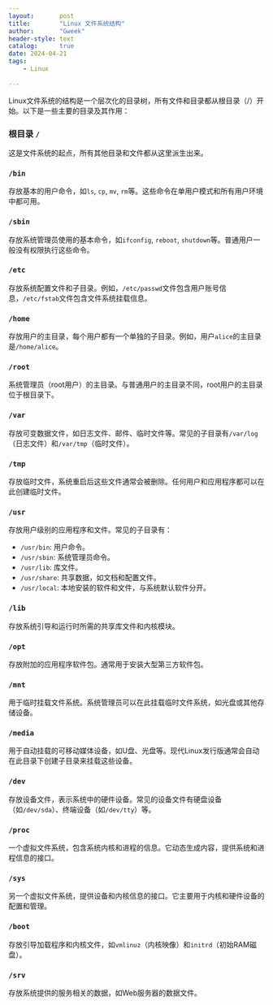 ```yaml
---
layout:       post
title:        "Linux 文件系统结构"
author:       "Gweek"
header-style: text
catalog:      true
date: 2024-04-21
tags:
    - Linux
    
---
```






Linux文件系统的结构是一个层次化的目录树，所有文件和目录都从根目录（/）开始。以下是一些主要的目录及其作用：  

### 根目录 `/`

这是文件系统的起点，所有其他目录和文件都从这里派生出来。

### `/bin`

存放基本的用户命令，如`ls`, `cp`, `mv`, `rm`等。这些命令在单用户模式和所有用户环境中都可用。

### `/sbin`

存放系统管理员使用的基本命令，如`ifconfig`, `reboot`, `shutdown`等。普通用户一般没有权限执行这些命令。

### `/etc`

存放系统配置文件和子目录。例如，`/etc/passwd`文件包含用户账号信息，`/etc/fstab`文件包含文件系统挂载信息。

### `/home`

存放用户的主目录，每个用户都有一个单独的子目录。例如，用户`alice`的主目录是`/home/alice`。

### `/root`

系统管理员（root用户）的主目录。与普通用户的主目录不同，root用户的主目录位于根目录下。

### `/var`

存放可变数据文件，如日志文件、邮件、临时文件等。常见的子目录有`/var/log`（日志文件）和`/var/tmp`（临时文件）。

### `/tmp`

存放临时文件，系统重启后这些文件通常会被删除。任何用户和应用程序都可以在此创建临时文件。

### `/usr`

存放用户级别的应用程序和文件。常见的子目录有：

- `/usr/bin`: 用户命令。
- `/usr/sbin`: 系统管理员命令。
- `/usr/lib`: 库文件。
- `/usr/share`: 共享数据，如文档和配置文件。
- `/usr/local`: 本地安装的软件和文件，与系统默认软件分开。

### `/lib`

存放系统引导和运行时所需的共享库文件和内核模块。

### `/opt`

存放附加的应用程序软件包。通常用于安装大型第三方软件包。

### `/mnt`

用于临时挂载文件系统。系统管理员可以在此挂载临时文件系统，如光盘或其他存储设备。

### `/media`

用于自动挂载的可移动媒体设备，如U盘、光盘等。现代Linux发行版通常会自动在此目录下创建子目录来挂载这些设备。

### `/dev`

存放设备文件，表示系统中的硬件设备。常见的设备文件有硬盘设备（如`/dev/sda`）、终端设备（如`/dev/tty`）等。

### `/proc`

一个虚拟文件系统，包含系统内核和进程的信息。它动态生成内容，提供系统和进程信息的接口。

### `/sys`

另一个虚拟文件系统，提供设备和内核信息的接口。它主要用于内核和硬件设备的配置和管理。

### `/boot`

存放引导加载程序和内核文件，如`vmlinuz`（内核映像）和`initrd`（初始RAM磁盘）。

### `/srv`

存放系统提供的服务相关的数据，如Web服务器的数据文件。
